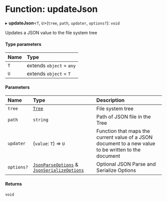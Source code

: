 # Function: updateJson

▸ **updateJson**\<`T`, `U`\>(`tree`, `path`, `updater`, `options?`): `void`

Updates a JSON value to the file system tree

#### Type parameters

| Name | Type                     |
| :--- | :----------------------- |
| `T`  | extends `object` = `any` |
| `U`  | extends `object` = `T`   |

#### Parameters

| Name       | Type                                                                                                                                                                        | Description                                                                                          |
| :--------- | :-------------------------------------------------------------------------------------------------------------------------------------------------------------------------- | :--------------------------------------------------------------------------------------------------- |
| `tree`     | [`Tree`](../../reference/core-api/devkit/documents/Tree)                                                                                                                    | File system tree                                                                                     |
| `path`     | `string`                                                                                                                                                                    | Path of JSON file in the Tree                                                                        |
| `updater`  | (`value`: `T`) => `U`                                                                                                                                                       | Function that maps the current value of a JSON document to a new value to be written to the document |
| `options?` | [`JsonParseOptions`](../../reference/core-api/devkit/documents/JsonParseOptions) & [`JsonSerializeOptions`](../../reference/core-api/devkit/documents/JsonSerializeOptions) | Optional JSON Parse and Serialize Options                                                            |

#### Returns

`void`
